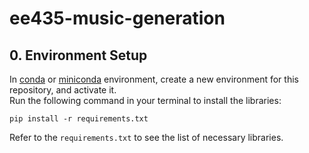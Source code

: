 # ee435-music-generation
## 0. Environment Setup
In [conda](https://docs.conda.io/en/latest/) or [miniconda](https://docs.conda.io/en/latest/miniconda.html) environment, create a new environment for this repository, and activate it.<br>
Run the following command in your terminal to install the libraries:
```
pip install -r requirements.txt
```
Refer to the `requirements.txt` to see the list of necessary libraries.
